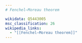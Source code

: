 ```yaml
---
# Fenchel–Moreau theorem

wikidata: Q5443005
msc_classification: 26
wikipedia_links:
  - "[[Fenchel–Moreau theorem]]"
---
```

